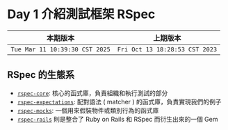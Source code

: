 # Day 1 介紹測試框架 RSpec

|本期版本|上期版本
|:---:|:---:|
`Tue Mar 11 10:39:30 CST 2025` | `Fri Oct 13 18:28:53 CST 2023`


## RSpec 的生態系

* [`rspec-core`](https://github.com/rspec/rspec-core): 核心的函式庫，負責組織和執行測試的部分
* [`rspec-expectations`](https://github.com/rspec/rspec-expectations): 配對語法 ( matcher ) 的函式庫，負責實現我們的例子
* [`rspec-mocks`](https://github.com/rspec/rspec-mocks): 一個用來假裝物件或類別行為的函式庫
* [`rspec-rails`](https://github.com/rspec/rspec-rails) 則是整合了 Ruby on Rails 和 RSpec 而衍生出來的一個 Gem